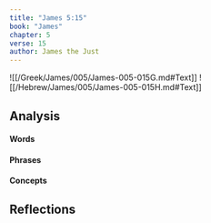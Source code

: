 ```yaml
---
title: "James 5:15"
book: "James"
chapter: 5
verse: 15
author: James the Just
---
```

![[/Greek/James/005/James-005-015G.md#Text]]
![[/Hebrew/James/005/James-005-015H.md#Text]]

## Analysis

#### Words

#### Phrases

#### Concepts

## Reflections
